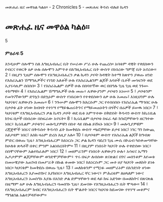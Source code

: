 ﻿
 መጽሐፈ ዜና መዋዕል ካልዕ። - 2 Chronicles 5 - መጽሐፍ ቅዱስ ብሉይ ኪዳን
# መጽሐፈ ዜና መዋዕል ካልዕ።
5
### ምዕራፍ 5
እንዲሁም ሰሎሞን ስለ እግዚአብሔር ቤት የሠራው ሥራ ሁሉ ተጨረሰ። አባቱም ዳዊት የቀደሰውን የብርና የወርቅ ዕቃ ሁሉ ሰሎሞን አምጥቶ በእግዚአብሔር ቤት ውስጥ በነበረው ግምጃ ቤት አኖረው።
2 ፤ በዚያን ጊዜም ሰሎሞን የእግዚአብሔርን ቃል ኪዳን ታቦት ከዳዊት ከተማ ከጽዮን ያወጡ ዘንድ የእስራኤልን ሽማግሌዎችና የነገድ አለቆች ሁሉ የእስራኤልንም ልጆች አባቶች ቤቶች መሳፍንት ወደ ኢየሩሳሌም ሰበሰበ።
3 ፤ የእስራኤልም ሰዎች ሁሉ በሰባተኛው ወር በበዓሉ ጊዜ ጊዜ ወደ ንጉሡ ተከማቹ።
4 ፤ የእስራኤልም ሽማግሌዎች ሁሉ መጡ፥ ሌዋውያንም ታቦቱን አነሡ።
5 ፤ ታቦቱንም የመገናኛውንም ድንኳን በድኳኑም ውስጥ የነበረውን የተቀደሰውን ዕቃ ሁሉ አመጡ፤ እነዚህንም ሁሉ ካህናቱና ሌዋውያኑ አመጡ።
6 ፤ ንጉሡም ሰሎሞን ከእርሱም ጋር የተሰበሰቡ የእስራኤል ማኅበር ሁሉ በታቦቱ ፊት ሆነው ከብዛት የተነሣ የማይቈጠሩትንና የማይመጠኑትን በጎችና በሬዎች ይሠዉ ነበር።
7 ፤ ካህናቱም የእግዚአብሔርን ቃል ኪዳን ታቦት ወደ ቤቱ አምጥተው በቅድስት ቅዱሳን ውስጥ ከኪሩቤል ክንፍ በታች በነበረው በስፍራው አኖሩት።
8 ፤ ኪሩቤልም በታቦቱ ስፍራ ላይ ክንፎቻቸውን ዘርግተው ነበር፥ ኪሩቤልም ታቦቱንና መሎጊያዎቹን በስተ ላዩ በኩል ይሸፍኑ ነበር።
9 ፤ መሎጊያዎቹም ረጃጅሞች ነበሩና በቅዱስተ ቅዱሳን ፊት ከመቅደሱ ውስጥ ጫፎቻቸው ይታዩ ነበር፤ ነገር ግን ከውጪ አይታዩም ነበር፤ እስከ ዛሬም ድረስ እዚያ አሉ።
10 ፤ በታቦቱም ውስጥ የእስራኤል ልጆች ከግብጽ ምድር በወጡ ጊዜ፥ እግዚአብሔርም ከእነርሱ ጋር ቃል ኪዳን ባደረገ ጊዜ ሙሴ በኮሬብ ካስቀመጣቸው ከሁለቱ ጽላቶች በቀር ምንም አልነበረበትም።
11 ፤ በዚያም የነበሩት ካህናት ሁሉ ተቀድሰው ነበር፥ በሰሞናቸውም አልተከፈሉም ነበር፤
12 ፤ መዘምራንም የነበሩት ሌዋውያን ሁሉ፥ አሳፍና ኤማን ኤዶታምም ልጆቻቸውም ወንድሞቻቸውም፥ ጥሩ በፍታ ለብሰው ጸናጽልና በገና መሰንቆም እየመቱ በመሠዊያው አጠገብ በመሥራቅ በኩል ቆመው ነበር፤ ከእነርሱም ጋር መቶ ሀያ ካህናት መለከት ይነፉ ነበር። ካህናቱም ከመቅደሱ በወጡ ጊዜ፥
13 ፤ መለከቱንም የሚነፉ መዘምራኑም በአንድነት ሆነው እግዚአብሔርን እያመሰገኑና እያከበሩ። እግዚአብሔር ቸር ነውና፥ ምሕረቱም ለዘላለም ነውና እግዚአብሔርን አመስግኑ እያሉ በአንድ ቃል ድምፃቸውን ወደ ላይ ከፍ አድገው በመለከትና በጸናጽል በዜማም ዕቃ ሁሉ እግዚአብሔርን ባመሰገኑ ጊዜ፥ ደመናው የእግዚአብሔርን ቤት ሞላው።
14 ፤ የእግዚአብሔርም ክብር የእግዚአብሔርን ቤት ሞልቶት ነበርና ካህናቱ ከደመናው የተነሣ መቆምና ማገልገል አልተቻላቸውም። 
